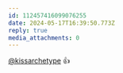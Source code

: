 ```yaml
---
id: 112457416099076255
date: 2024-05-17T16:39:50.773Z
reply: true
media_attachments: 0
---
```


[@kissarchetype](https://go5.dev/@kissarchetype) 👍

